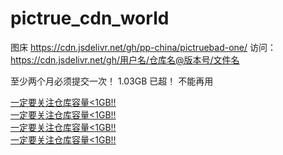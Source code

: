 # pictrue_cdn_world
图床
https://cdn.jsdelivr.net/gh/pp-china/pictruebad-one/
访问：https://cdn.jsdelivr.net/gh/用户名/仓库名@版本号/文件名

至少两个月必须提交一次！ 1.03GB 已超！  不能再用
<br>

[一定要关注仓库容量<1GB!!](https://github.com/settings/repositories)
<br>
[一定要关注仓库容量<1GB!!](https://github.com/settings/repositories)
<br>
[一定要关注仓库容量<1GB!!](https://github.com/settings/repositories)
<br>
[一定要关注仓库容量<1GB!!](https://github.com/settings/repositories)
<br>
